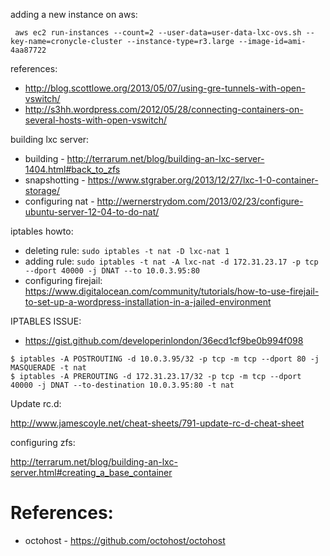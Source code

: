 adding a new instance on aws:

```
 aws ec2 run-instances --count=2 --user-data=user-data-lxc-ovs.sh --key-name=cronycle-cluster --instance-type=r3.large --image-id=ami-4aa87722
```

references:

- http://blog.scottlowe.org/2013/05/07/using-gre-tunnels-with-open-vswitch/
- http://s3hh.wordpress.com/2012/05/28/connecting-containers-on-several-hosts-with-open-vswitch/


building lxc server:

- building - http://terrarum.net/blog/building-an-lxc-server-1404.html#back_to_zfs
- snapshotting - https://www.stgraber.org/2013/12/27/lxc-1-0-container-storage/
- configuring nat - http://wernerstrydom.com/2013/02/23/configure-ubuntu-server-12-04-to-do-nat/


iptables howto:

- deleting rule: `sudo iptables -t nat -D lxc-nat 1`
- adding rule: `sudo iptables -t nat -A lxc-nat -d 172.31.23.17 -p tcp --dport 40000 -j DNAT --to 10.0.3.95:80`
- configuring firejail: https://www.digitalocean.com/community/tutorials/how-to-use-firejail-to-set-up-a-wordpress-installation-in-a-jailed-environment

IPTABLES ISSUE:

- https://gist.github.com/developerinlondon/36ecd1cf9be0b994f098

```console
$ iptables -A POSTROUTING -d 10.0.3.95/32 -p tcp -m tcp --dport 80 -j MASQUERADE -t nat
$ iptables -A PREROUTING -d 172.31.23.17/32 -p tcp -m tcp --dport 40000 -j DNAT --to-destination 10.0.3.95:80 -t nat
```

Update rc.d:

http://www.jamescoyle.net/cheat-sheets/791-update-rc-d-cheat-sheet

configuring zfs:

http://terrarum.net/blog/building-an-lxc-server.html#creating_a_base_container

References:
===========
- octohost - https://github.com/octohost/octohost
